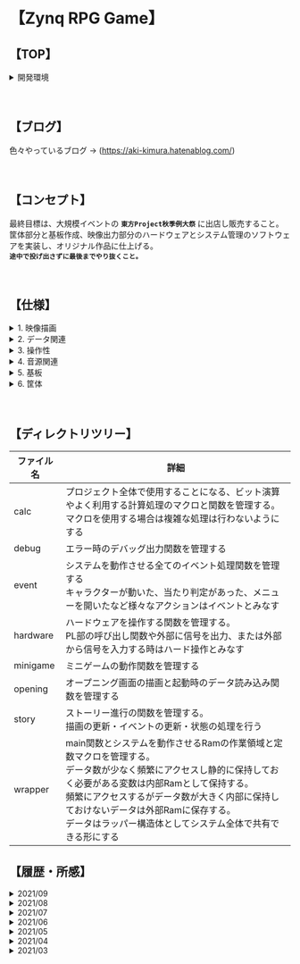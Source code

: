 # 【Zynq RPG Game】

## 【TOP】

<details>
    <summary>開発環境</summary></br>
      Create	2021/03/27</br>
      Author	Kimura Kouta</br>
      Board	ArtyZ7-20</br>
      Ubuntu 20.04 LTS</br>
      Vitis20.2</br>
      Vivado20.2</br>
      Vitis_HLS20.2</br>
  </details>
  </br>
  </br>

## 【ブログ】
色々やっているブログ → (https://aki-kimura.hatenablog.com/)</br>
</br>
</br>


## 【コンセプト】
最終目標は、大規模イベントの **`東方Project秋季例大祭`** に出店し販売すること。</br>
筐体部分と基板作成、映像出力部分のハードウェアとシステム管理のソフトウェアを実装し、オリジナル作品に仕上げる。</br>
**`途中で投げ出さずに最後までやり抜くこと。`**</br>
</br>
</br>

## 【仕様】

<details>
  <summary>1. 映像描画</summary></br>
  
  ZynqのPL部を使用したHDMI出力にする。</br>
  TFT_LCDを使用した携帯機を考えたが個人では値段が高価なため断念。</br>
  素材は配布可能なものを使用。</br>
    </br>
</details>

<details>
  <summary>2. データ関連</summary></br>
  
  SDカード、もしくはUSB、もしくはQSPIフラッシュメモリを使用。</br>
  ライセンスの仕様による。</br>
  DDRメモリは現状512MByteで足りそうではあるため同じで行く予定。</br>
  </br>
</details>

<details>
  <summary>3. 操作性</summary></br>
  
  6つのタクトスイッチを使用、上下左右ABボタン。</br>
  当初はカメラモジュールとセンサを用いてモーションキャプチャーにしようとした。</br>
  非接触＆運動不足解消になると思ったが、個人では値段が高くなるため断念。</br>
  </br>
</details>

<details>
  <summary>4. 音源関連</summary></br>
  
  I2Sを使用。</br>
  48khzの音源データを使用しアンプ回路を組んで出力とする。</br>
  デジタルフィルタで音源の加工を行い、アンプ回路の規模を小さくするようにする。</br>
  音源はフリーのものを使用。</br>
  </br>
</details>

<details>
  <summary>5. 基板</summary></br>

  BOM数、BOMコストを抑えるため、**`必要最低限の部品で製作する。`**</br>
  携帯機ではなくなったためある程度の大きさは許容する。</br>
  最低でも6層基板になるため、受注時に予め値段を調べておき最も安く作りやすい大きさで製作する。</br>
  - 評価基板にあるけどいらないもの</br>
    1. イーサネットコントローラ</br>
    2. USBデバッグ関連の回路</br>
    </br>
  - 評価基板を真似るべきもの</br>
    1. Zynqと電源回りの回路</br>
    2. HDMIの出力回路</br>
    3. スイッチ関連</br>
    4. USB書き込み回路</br>
    5. SDカード回路</br>
    6. FPGAの回路保存に使用するQSPIの回路</br>
    </br>
  - 追加しなければいけないもの</br>
    1. オーディオ回路</br>
    2. SDカードを読み込み専用にするならばセーブデータ書き込み用のEEPROM</br>
  </br>
</details>

<details>
  <summary>6. 筐体</summary></br>
  値段やクオリティを加味してタカチ工業に依頼する予定。</br>
</br>
</details>
</br>
</br>

## 【ディレクトリツリー】
ファイル名 | 詳細
-|-
calc | プロジェクト全体で使用することになる、ビット演算やよく利用する計算処理のマクロと関数を管理する。</br>マクロを使用する場合は複雑な処理は行わないようにする
debug | エラー時のデバッグ出力関数を管理する
event | システムを動作させる全てのイベント処理関数を管理する</br>キャラクターが動いた、当たり判定があった、メニューを開いたなど様々なアクションはイベントとみなす
hardware | ハードウェアを操作する関数を管理する。</br>PL部の呼び出し関数や外部に信号を出力、または外部から信号を入力する時はハード操作とみなす
minigame | ミニゲームの動作関数を管理する
opening | オープニング画面の描画と起動時のデータ読み込み関数を管理する
story | ストーリー進行の関数を管理する。</br>描画の更新・イベントの更新・状態の処理を行う
wrapper | main関数とシステムを動作させるRamの作業領域と定数マクロを管理する。</br>データ数が少なく頻繁にアクセスし静的に保持しておく必要がある変数は内部Ramとして保持する。</br>頻繁にアクセスするがデータ数が大きく内部に保持しておけないデータは外部Ramに保存する。</br>データはラッパー構造体としてシステム全体で共有できる形にする


## 【履歴・所感】
<!-- 9 month --------------------------------------->
<details>
<summary>2021/09</summary></br>
  「所感」</br>
  見落としが無ければ、残るはイベントフラグの処理部分まで進んだと思う。</br>
  RPGは色んなフラグが入り乱れあって成立しているため、一番時間が掛かりそうな所だったので後回しにしていた。</br>
  多分、通常のゲームではスクリプトファイルを読み込んだりしてデータ処理をすると思うのだが、</br>
  Zynqでそこをどうやって処理するか考え中である。</br>
  ただここをクリアすれば、かなり良い感じになるので頑張るしかない。</br>
  </br>
</details>

<!-- 8 month --------------------------------------->
<details>
<summary>2021/08</summary></br>
  「所感」</br>
  RPGの醍醐味である戦闘処理を実装した。</br>
  毎度のことながら自分に実装できるか不安はあったけれども、遊べるレベルまでは到達できたと思う。</br>
  ATBシステム風なものを実装したのだが、自分で一から書いただけあって、思い通りにキャラクターが戦っているだけでも面白い。</br>
  こういった動く機能を実装できるとモチベーションが上がってくる。</br>
  </br>
</details>

<!-- 7 month --------------------------------------->
<details>
<summary>2021/07</summary></br>
  「所感」</br>
  季節が夏ということで、ジメジメしていてモチベーションが上がりにくい月だった。</br>
  データ構造・データの持ち方をリファクタリングして、SDカードのファイルを読み込んでDRAMに保存し、その保存データを使用する形に変更した。</br>
  これができるようになると、大きいデータを持てるようになるのだが、反面アドレスに直接アクセスする機会が増えるためバグが起こりやすくなる。</br>
  実際今月はバグと対話している時間が長かったため、なるべくアクセス部分を自動化するソースコードに変更しようと思う。</br>
  今苦労しておけば、後々楽ができるはず。</br>
  </br>
</details>

<!-- 6 month --------------------------------------->
<details>
<summary>2021/06</summary></br>
  「所感」</br>
  RPGではなく、まずは一画面で遊べるミニゲームを作ることとした。</br>
  そこである程度のものが作れればノウハウが得られると考えたためである。</br>
  pixelの操作に慣れるため縦横無尽に動き回る処理を行った結果、割と楽しいものが出来上がった気がする。</br>
  使わないのはもったいないため、ストーリー進行上のミニゲームとして実装しようと思う。</br>
  </br>
</details>

<!-- 5 month --------------------------------------->
<details>
<summary>2021/05</summary></br>
  「所感」</br>
  結構進捗が良い感じなような気がする。</br>
  とりあえずPL部での処理は置いておいて、慣れているC言語で画面描画やDRAM操作の確認をしていた。</br>
  実際に動いて嬉しく思ったが、やはり純粋なソフトでは画面データの更新処理は大変なようなのでPL部に処理を移行することとした。</br>
  VivadoでのAXIを使用するIPの作り方が良くわからなかったので、Vitis-HLSの高位合成にチャレンジしてみた。</br>
  テストにテストを重ね、紆余曲折を得て、ようやくまともに動くソースコードができたので良しとする。</br>
  ただ、簡単な描画ができただけでゲームっぽさは全く感じられないので、早く次のステージに進みたい。</br>
  </br>
</details>

<!-- 4 month --------------------------------------->
<details>
<summary>2021/04</summary></br>
  「所感」</br>
  プロジェクトの開始。</br>
  実際に作業を始めると沢山の課題に直面することとなった。</br>
  画像や音源の素材の作成、Zynqの環境構築、ArtyZ7-20の使用方法などなど・・・。</br>
  ソースコード以外の部分で凄く時間がかかりそうである。</br>
  何処から手を付けていいか混乱してしまったので、一度作業内容をガントチャートにまとめることにした。</br>
  </br>
</details>

<!-- 3 month --------------------------------------->
<details>
<summary>2021/03</summary></br>
  「所感」</br>
  プロットの作成、仕様決定。</br>
  今日からプロジェクトを始める訳だが、多分行き当たりばったり上手くいかないことが大半だと思う。</br>
  休日の時間を利用して何処まで進めることができるか、自分に期待する。</br>
  休日でもデバッグ作業は大変だと思うけど頑張ってほしい。</br>
  </br>
</details>